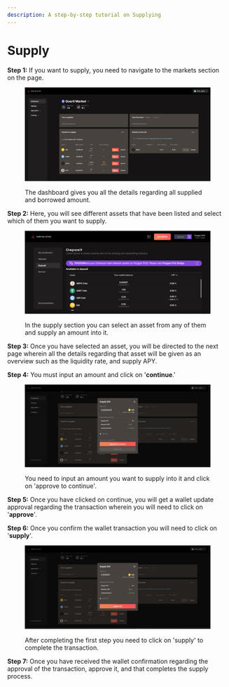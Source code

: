 ```yaml
---
description: A step-by-step tutorial on Supplying
---
```


# Supply

**Step 1:** If you want to supply, you need to navigate to the markets section on the page.&#x20;

<figure><img src="../.gitbook/assets/1.jpg" alt=""><figcaption><p>The dashboard gives you all the details regarding all supplied and borrowed amount. </p></figcaption></figure>



**Step 2:** Here, you will see different assets that have been listed and select which of them you want to supply.&#x20;

<figure><img src="../.gitbook/assets/2 (1) (1).jpg" alt=""><figcaption><p>In the supply section you can select an asset from any of them and supply an amount into it. </p></figcaption></figure>



**Step 3:** Once you have selected an asset, you will be directed to the next page wherein all the details regarding that asset will be given as an overview such as the liquidity rate, and supply APY.&#x20;

**Step 4:** You must input an amount and click on '**continue**.'&#x20;

<figure><img src="../.gitbook/assets/2 (1).jpg" alt=""><figcaption><p>You need to input an amount you want to supply into it and click on 'approve to continue'. </p></figcaption></figure>



**Step 5:** Once you have clicked on continue, you will get a wallet update approval regarding the transaction wherein you will need to click on '**approve**'.

**Step 6:** Once you confirm the wallet transaction you will need to click on '**supply**'.

<figure><img src="../.gitbook/assets/3 (1).jpg" alt=""><figcaption><p>After completing the first step you need to click on 'supply' to complete the transaction. </p></figcaption></figure>

**Step 7:** Once you have received the wallet confirmation regarding the approval of the transaction, approve it, and that completes the supply process.&#x20;
